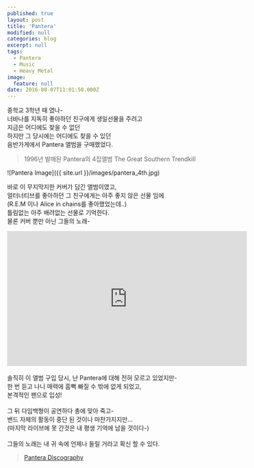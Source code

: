 ```yaml
---
published: true
layout: post
title: 'Pantera'
modified: null
categories: blog
excerpt: null
tags:
  - Pantera
  - Music
  - Heavy Metal
image:
  feature: null
date: 2016-08-07T11:01:50.000Z
---
```


중학교 3학년 때 였나-
<br>너바나를 지독히 좋아하던 친구에게 생일선물을 주려고
<br>지금은 어디에도 찾을 수 없던
<br>하지만 그 당시에는 어디에도 찾을 수 있던
<br>음반가게에서 Pantera 앨범을 구매했었다.

>1996년 발매된 Pantera의 4집앨범 The Great Southern Trendkill

![Pantera Image]({{ site.url }}/images/pantera_4th.jpg)

바로 이 무지막지한 커버가 담긴 앨범이였고,
<br>얼터너티브를 좋아하던 그 친구에게는 아주 좋지 않은 선물 임에
<br>(R.E.M 이나 Alice in chains를 좋아했었는데..)
<br>틀림없는 아주 배려없는 선물로 기억한다.
<br>물론 커버 뿐만 아닌 그들의 노래-


<iframe width="560" height="315" src="https://www.youtube.com/embed/2-V8kYT1pvE?list=PLA4F936A27CB89296" frameborder="0" allowfullscreen></iframe>


<br>
<br>솔직히 이 앨범 구입 당시, 난 Pantera에 대해 전혀 모르고 있었지만-
<br>한 번 듣고 나니 매력에 흠뻑 빠질 수 밖에 없게 되었고,
<br>본격적인 팬으로 입성!
<br>
<br>그 뒤 다임백형이 공연하다 총에 맞아 죽고-
<br>밴드 자체의 활동이 중단 된 것이나 마찬가지지만...
<br>(마지막 라이브에 못 간것은 내 평생 기억에 남을 것이다-)
<br>
<br>그들의 노래는 내 귀 속에 언제나 들릴 거라고 확신 할 수 있다.
  
> [Pantera Discography](http://www.allmusic.com/artist/pantera-mn0000005441/discography)


